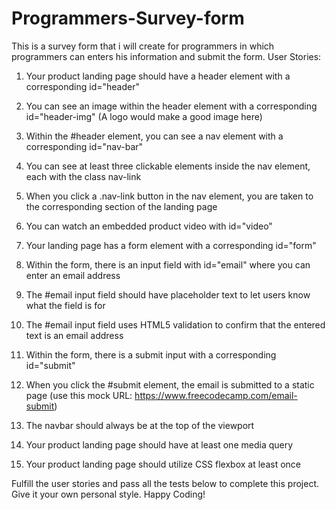 # Programmers-Survey-form
This is a survey form that i will create for programmers in which programmers can enters his information and submit the form.
User Stories:

  1) Your product landing page should have a header element with a corresponding id="header"
  2) You can see an image within the header element with a corresponding id="header-img" (A logo would make a good image here)
  3) Within the #header element, you can see a nav element with a corresponding id="nav-bar"
  4) You can see at least three clickable elements inside the nav element, each with the class nav-link
  5) When you click a .nav-link button in the nav element, you are taken to the corresponding section of the landing page
  6) You can watch an embedded product video with id="video"
  7) Your landing page has a form element with a corresponding id="form"
  8) Within the form, there is an input field with id="email" where you can enter an email address
  9) The #email input field should have placeholder text to let users know what the field is for
  10) The #email input field uses HTML5 validation to confirm that the entered text is an email address
  11) Within the form, there is a submit input with a corresponding id="submit"
  12) When you click the #submit element, the email is submitted to a static page (use this mock URL: https://www.freecodecamp.com/email-submit)
  13) The navbar should always be at the top of the viewport
    
   14) Your product landing page should have at least one media query
   15) Your product landing page should utilize CSS flexbox at least once

Fulfill the user stories and pass all the tests below to complete this project. Give it your own personal style. Happy Coding!
